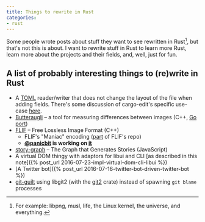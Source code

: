 ```yaml
---
title: Things to rewrite in Rust
categories:
- rust
---
```


Some people wrote posts about stuff they want to see rewritten in Rust[^1], but that's not this is about. I want to rewrite stuff in Rust to learn more Rust, learn more about the projects and their fields, and, well, just for fun.

[^1]: For example: libpng, musl, life, the Linux kernel, the universe, and everything.

## A list of probably interesting things to (re)write in Rust

- A [TOML](https://github.com/toml-lang/toml) reader/writer that does not change the layout of the file when adding fields. There's some discussion of cargo-edit's specific use-case [here](https://github.com/killercup/cargo-edit/issues/15).
- [Butteraugli](https://github.com/google/butteraugli) – a tool for measuring differences between images (C++, [Go port](https://github.com/jasonmoo/go-butteraugli))
- [FLIF](https://github.com/FLIF-hub/FLIF) – Free Lossless Image Format (C++)
  - FLIF's "Maniac" encoding ([part](https://github.com/FLIF-hub/FLIF/tree/0f0041079dba5195ea88235ba6ff1656b16dfc47/src/maniac) of FLIF's repo)
  - **[@panicbit](https://github.com/panicbit) is working on [it](https://github.com/panicbit/flif-rs)**
- [story-graph](https://github.com/incrediblesound/story-graph) – The Graph that Generates Stories (JavaScript)
- A virtual DOM thingy with adaptors for libui and CLI [as described in this note]({% post_url 2016-07-23-impl-virtual-dom-cli-libui %})
- [A Twitter bot]({% post_url 2016-07-16-twitter-bot-driven-twitter-bot %})
- [git-guilt](https://bitbucket.org/tpettersen/git-guilt) using libgit2 (with the [git2](https://crates.io/crates/git2) crate) instead of spawning `git blame` processes
